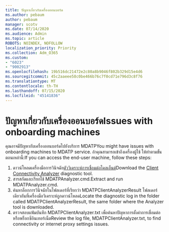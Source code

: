 ```yaml
---
title: ปัญหาเกี่ยวกับเครื่องออนบอร์ด
ms.author: pebaum
author: pebaum
manager: scotv
ms.date: 07/14/2020
ms.audience: Admin
ms.topic: article
ROBOTS: NOINDEX, NOFOLLOW
localization_priority: Priority
ms.collection: Adm_O365
ms.custom:
- "6023"
- "9002913"
ms.openlocfilehash: 19b516dc21472e2c80a8b9046f802b329d15e4d6
ms.sourcegitcommit: 45c2aaeee58c0be466b76c7f0cd71e796d3c8f76
ms.translationtype: MT
ms.contentlocale: th-TH
ms.lasthandoff: 07/15/2020
ms.locfileid: "45141836"
---
```

# <a name="issues-with-onboarding-machines"></a><span data-ttu-id="cd546-102">ปัญหาเกี่ยวกับเครื่องออนบอร์ด</span><span class="sxs-lookup"><span data-stu-id="cd546-102">Issues with onboarding machines</span></span>

<span data-ttu-id="cd546-103">คุณอาจมีปัญหากับเครื่องออนบอร์ดไปยังบริการ MDATP</span><span class="sxs-lookup"><span data-stu-id="cd546-103">You might have issues with onboarding machines to MDATP service.</span></span> <span data-ttu-id="cd546-104">ถ้าคุณสามารถเข้าถึงเครื่องผู้ใช้ ให้ทําตามขั้นตอนเหล่านี้:</span><span class="sxs-lookup"><span data-stu-id="cd546-104">If you can access the end-user machine, follow these steps:</span></span>

1. <span data-ttu-id="cd546-105">ดาวน์โหลดเครื่องมือการวินิจฉัย[ตัววิเคราะห์การเชื่อมต่อไคลเอ็นต์](https://aka.ms/mdatpanalyzer)</span><span class="sxs-lookup"><span data-stu-id="cd546-105">Download the [Client Connectivity Analyzer](https://aka.ms/mdatpanalyzer) diagnostic tool.</span></span>
2. <span data-ttu-id="cd546-106">สารสกัดและเรียกใช้ MDATPAnalyzer.cmd.</span><span class="sxs-lookup"><span data-stu-id="cd546-106">Extract and run MDATPAnalyzer.cmd.</span></span>
3. <span data-ttu-id="cd546-107">ค้นหาล็อกการวินิจฉัยในโฟลเดอร์ที่เรียกว่า MDATPClientAnalyzerResult โฟลเดอร์เดียวกันที่เครื่องมือวิเคราะห์ถูกดาวน์โหลด</span><span class="sxs-lookup"><span data-stu-id="cd546-107">Locate the diagnostic log in the folder called MDATPClientAnalyzerResult, the same folder where the Analyzer tool is downloaded.</span></span>
4. <span data-ttu-id="cd546-108">ตรวจสอบแฟ้มบันทึก MDATPClientAnalyzer.txt เพื่อค้นหาปัญหาการตั้งค่าการเชื่อมต่อหรือพร็อกซีอินเทอร์เน็ต</span><span class="sxs-lookup"><span data-stu-id="cd546-108">Review the log file, MDATPClientAnalyzer.txt, to find connectivity or internet proxy settings issues.</span></span>